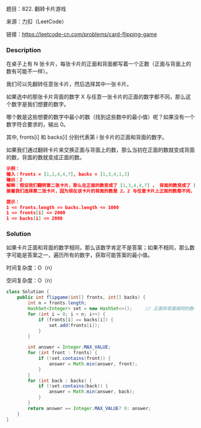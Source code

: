 题目：822. 翻转卡片游戏

来源：力扣（LeetCode）

链接：https://leetcode-cn.com/problems/card-flipping-game


### Description

在桌子上有 N 张卡片，每张卡片的正面和背面都写着一个正数（正面与背面上的数有可能不一样）。

我们可以先翻转任意张卡片，然后选择其中一张卡片。

如果选中的那张卡片背面的数字 X 与任意一张卡片的正面的数字都不同，那么这个数字是我们想要的数字。

哪个数是这些想要的数字中最小的数（找到这些数中的最小值）呢？如果没有一个数字符合要求的，输出 0。

其中, fronts[i] 和 backs[i] 分别代表第 i 张卡片的正面和背面的数字。

如果我们通过翻转卡片来交换正面与背面上的数，那么当初在正面的数就变成背面的数，背面的数就变成正面的数。

```json
示例：
输入：fronts = [1,2,4,4,7], backs = [1,3,4,1,3]
输出：2
解释：假设我们翻转第二张卡片，那么在正面的数变成了 [1,3,4,4,7] ， 背面的数变成了 [1,2,4,1,3]。
接着我们选择第二张卡片，因为现在该卡片的背面的数是 2，2 与任意卡片上正面的数都不同，所以 2 就是我们想要的数字。

提示：
1 <= fronts.length == backs.length <= 1000
1 <= fronts[i] <= 2000
1 <= backs[i] <= 2000
```

### Solution

如果卡片正面和背面的数字相同，那么该数字肯定不是答案；如果不相同，那么数字可能是答案之一，遍历所有的数字，获取可能答案的最小值。

时间复杂度：O（n）

空间复杂度：O（n）

```java
class Solution {
    public int flipgame(int[] fronts, int[] backs) {
        int n = fronts.length;
        HashSet<Integer> set = new HashSet<>();     // 正面和背面相同的数字
        for (int i = 0; i < n; i++) {
            if (fronts[i] == backs[i]) {
                set.add(fronts[i]);
            }
        }

        int answer = Integer.MAX_VALUE;
        for (int front : fronts) {
            if (!set.contains(front)) {
                answer = Math.min(answer, front);
            }
        }
        for (int back : backs) {
            if (!set.contains(back)) {
                answer = Math.min(answer, back);
            }
        }
        return answer == Integer.MAX_VALUE? 0: answer;
    }
}
```








